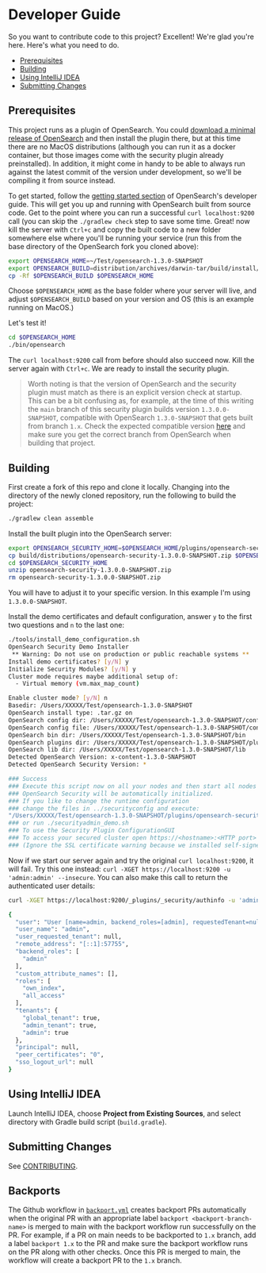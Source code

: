 # Developer Guide
So you want to contribute code to this project? Excellent! We're glad you're here. Here's what you need to do.

- [Prerequisites](#prerequisites)
- [Building](#building)
- [Using IntelliJ IDEA](#using-intellij-idea)
- [Submitting Changes](#submitting-changes)

## Prerequisites
This project runs as a plugin of OpenSearch. You could [download a minimal release of OpenSearch](https://opensearch.org/downloads.html#minimal) and then install the plugin there, but at this time there are no MacOS distributions (although you can run it as a docker container, but those images come with the security plugin already preinstalled). In addition, it might come in handy to be able to always run against the latest commit of the version under development, so we'll be compiling it from source instead.

To get started, follow the [getting started section](https://github.com/opensearch-project/OpenSearch/blob/main/DEVELOPER_GUIDE.md#getting-started) of OpenSearch's developer guide. This will get you up and running with OpenSearch built from source code. Get to the point where you can run a successful `curl localhost:9200` call (you can skip the `./gradlew check` step to save some time. Great! now kill the server with `Ctrl+c` and copy the built code to a new folder somewhere else where you'll be running your service (run this from the base directory of the OpenSearch fork you cloned above):

```bash
export OPENSEARCH_HOME=~/Test/opensearch-1.3.0-SNAPSHOT
export OPENSEARCH_BUILD=distribution/archives/darwin-tar/build/install/opensearch-1.3.0-SNAPSHOT
cp -Rf $OPENSEARCH_BUILD $OPENSEARCH_HOME
```

Choose `$OPENSEARCH_HOME` as the base folder where your server will live, and adjust `$OPENSEARCH_BUILD` based on your version and OS (this is an example running on MacOS.)

Let's test it!

```bash
cd $OPENSEARCH_HOME
./bin/opensearch
```

The `curl localhost:9200` call from before should also succeed now. Kill the server again with `Ctrl+c`. We are ready to install the security plugin.

>Worth noting is that the version of OpenSearch and the security plugin must match as there is an explicit version check at startup. This can be a bit confusing as, for example, at the time of this writing the `main` branch of this security plugin builds version `1.3.0.0-SNAPSHOT`, compatible with OpenSearch `1.3.0-SNAPSHOT` that gets built from branch `1.x`. Check the expected compatible version [here](https://github.com/opensearch-project/security/blob/main/plugin-descriptor.properties#L27) and make sure you get the correct branch from OpenSearch when building that project.

## Building

First create a fork of this repo and clone it locally. Changing into the directory of the newly cloned repository, run the following to build the project:

```bash
./gradlew clean assemble
```

Install the built plugin into the OpenSearch server:

```bash
export OPENSEARCH_SECURITY_HOME=$OPENSEARCH_HOME/plugins/opensearch-security
cp build/distributions/opensearch-security-1.3.0.0-SNAPSHOT.zip $OPENSEARCH_SECURITY_HOME
cd $OPENSEARCH_SECURITY_HOME
unzip opensearch-security-1.3.0.0-SNAPSHOT.zip
rm opensearch-security-1.3.0.0-SNAPSHOT.zip
```

You will have to adjust it to your specific version. In this example I'm using `1.3.0.0-SNAPSHOT`.

Install the demo certificates and default configuration, answer `y` to the first two questions and `n` to the last one:

```bash
./tools/install_demo_configuration.sh
OpenSearch Security Demo Installer
 ** Warning: Do not use on production or public reachable systems **
Install demo certificates? [y/N] y
Initialize Security Modules? [y/N] y
Cluster mode requires maybe additional setup of:
  - Virtual memory (vm.max_map_count)

Enable cluster mode? [y/N] n
Basedir: /Users/XXXXX/Test/opensearch-1.3.0-SNAPSHOT
OpenSearch install type: .tar.gz on
OpenSearch config dir: /Users/XXXXX/Test/opensearch-1.3.0-SNAPSHOT/config
OpenSearch config file: /Users/XXXXX/Test/opensearch-1.3.0-SNAPSHOT/config/opensearch.yml
OpenSearch bin dir: /Users/XXXXX/Test/opensearch-1.3.0-SNAPSHOT/bin
OpenSearch plugins dir: /Users/XXXXX/Test/opensearch-1.3.0-SNAPSHOT/plugins
OpenSearch lib dir: /Users/XXXXX/Test/opensearch-1.3.0-SNAPSHOT/lib
Detected OpenSearch Version: x-content-1.3.0-SNAPSHOT
Detected OpenSearch Security Version: *

### Success
### Execute this script now on all your nodes and then start all nodes
### OpenSearch Security will be automatically initialized.
### If you like to change the runtime configuration
### change the files in ../securityconfig and execute:
"/Users/XXXXX/Test/opensearch-1.3.0-SNAPSHOT/plugins/opensearch-security/tools/securityadmin.sh" -cd "/Users/XXXXX/Test/opensearch-1.3.0-SNAPSHOT/plugins/opensearch-security/securityconfig" -icl -key "/Users/XXXXX/Test/opensearch-1.3.0-SNAPSHOT/config/kirk-key.pem" -cert "/Users/XXXXX/Test/opensearch-1.3.0-SNAPSHOT/config/kirk.pem" -cacert "/Users/XXXXX/Test/opensearch-1.3.0-SNAPSHOT/config/root-ca.pem" -nhnv
### or run ./securityadmin_demo.sh
### To use the Security Plugin ConfigurationGUI
### To access your secured cluster open https://<hostname>:<HTTP port> and log in with admin/admin.
### (Ignore the SSL certificate warning because we installed self-signed demo certificates)
```

Now if we start our server again and try the original `curl localhost:9200`, it will fail. Try this one instead: `curl -XGET https://localhost:9200 -u 'admin:admin' --insecure`. You can also make this call to return the authenticated user details:

```bash
curl -XGET https://localhost:9200/_plugins/_security/authinfo -u 'admin:admin' --insecure

{
  "user": "User [name=admin, backend_roles=[admin], requestedTenant=null]",
  "user_name": "admin",
  "user_requested_tenant": null,
  "remote_address": "[::1]:57755",
  "backend_roles": [
    "admin"
  ],
  "custom_attribute_names": [],
  "roles": [
    "own_index",
    "all_access"
  ],
  "tenants": {
    "global_tenant": true,
    "admin_tenant": true,
    "admin": true
  },
  "principal": null,
  "peer_certificates": "0",
  "sso_logout_url": null
}
```

## Using IntelliJ IDEA

Launch IntelliJ IDEA, choose **Project from Existing Sources**, and select directory with Gradle build script (`build.gradle`).

## Submitting Changes

See [CONTRIBUTING](CONTRIBUTING.md).

## Backports

The Github workflow in [`backport.yml`](.github/workflows/backport.yml) creates backport PRs automatically when the
original PR with an appropriate label `backport <backport-branch-name>` is merged to main with the backport workflow
run successfully on the PR. For example, if a PR on main needs to be backported to `1.x` branch, add a label
`backport 1.x` to the PR and make sure the backport workflow runs on the PR along with other checks. Once this PR is
merged to main, the workflow will create a backport PR to the `1.x` branch.
